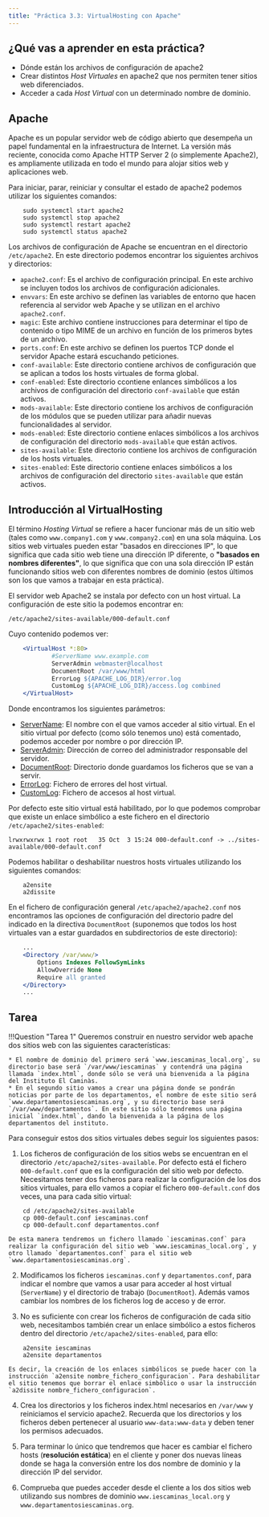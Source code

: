 ```yaml
---
title: "Práctica 3.3: VirtualHosting con Apache"
---
```


## ¿Qué vas a aprender en esta práctica?

* Dónde están los archivos de configuración de apache2
* Crear distintos *Host Virtuales* en apache2 que nos permiten tener sitios web diferenciados.
* Acceder a cada *Host Virtual* con un determinado nombre de dominio.

## Apache

Apache es un popular servidor web de código abierto que desempeña un papel fundamental en la infraestructura de Internet. La versión más reciente, conocida como Apache HTTP Server 2 (o simplemente Apache2), es ampliamente utilizada en todo el mundo para alojar sitios web y aplicaciones web.

Para iniciar, parar, reiniciar y consultar el estado de apache2 podemos utilizar los siguientes comandos:
```shell
    sudo systemctl start apache2
    sudo systemctl stop apache2
    sudo systemctl restart apache2
    sudo systemctl status apache2
```
Los archivos de configuración de Apache se encuentran en el directorio `/etc/apache2`. En este directorio podemos encontrar los siguientes archivos y directorios:

- `apache2.conf`: Es el archivo de configuración principal. En este archivo se incluyen todos los archivos de configuración adicionales.
- `envvars`: En este archivo se definen las variables de entorno que hacen referencia al servidor web Apache y se utilizan en el archivo `apache2.conf`.
- `magic`: Este archivo contiene instrucciones para determinar el tipo de contenido o tipo MIME de un archivo en función de los primeros bytes de un archivo. 
- `ports.conf`: En este archivo se definen los puertos TCP donde el servidor Apache estará escuchando peticiones.
- `conf-available`: Este directorio contiene archivos de configuración que se aplican a todos los hosts virtuales de forma global.
- `conf-enabled`: Este directorio ccontiene enlances simbólicos a los archivos de configuración del directorio `conf-available` que están activos.
- `mods-available`: Este directorio contiene los archivos de configuración de los módulos que se pueden utilizar para añadir nuevas funcionalidades al servidor.
- `mods-enabled`: Este directorio contiene enlaces simbólicos a los archivos de configuración del directorio `mods-available` que están activos.
- `sites-available`: Este directorio contiene los archivos de configuración de los hosts virtuales.
- `sites-enabled`: Este directorio contiene enlaces simbólicos a los archivos de configuración del directorio `sites-available` que están activos.

## Introducción al VirtualHosting

El término *Hosting Virtual* se refiere a hacer funcionar más de un sitio web (tales como `www.company1.com` y `www.company2.com`) en una sola máquina. Los sitios web virtuales pueden estar "basados en direcciones IP", lo que significa que cada sitio web tiene una dirección IP diferente, o **"basados en nombres diferentes"**, lo que significa que con una sola dirección IP están funcionando sitios web con diferentes nombres de dominio (estos últimos son los que vamos a trabajar en esta práctica).

El servidor web Apache2 se instala por defecto con un host virtual. La configuración de este sitio la podemos encontrar en:

    /etc/apache2/sites-available/000-default.conf

Cuyo contenido podemos ver:
```apache
	<VirtualHost *:80>
	        #ServerName www.example.com	
	        ServerAdmin webmaster@localhost
	        DocumentRoot /var/www/html	
	        ErrorLog ${APACHE_LOG_DIR}/error.log
	        CustomLog ${APACHE_LOG_DIR}/access.log combined	
	</VirtualHost>
```
Donde encontramos los siguientes parámetros:

* [ServerName](https://httpd.apache.org/docs/2.4/mod/core.html#servername): El nombre con el que vamos acceder al sitio virtual. En el sitio virtual por defecto (como sólo tenemos uno) está comentado, podemos acceder por nombre o por dirección IP.
* [ServerAdmin](https://httpd.apache.org/docs/2.4/mod/core.html#serveradmin): Dirección de correo del administrador responsable del servidor.
* [DocumentRoot](https://httpd.apache.org/docs/2.4/mod/core.html#documentroot): Directorio donde guardamos los ficheros que se van a servir.
* [ErrorLog](https://httpd.apache.org/docs/2.4/mod/core.html#errorlog): Fichero de errores del host virtual.
* [CustomLog](http://httpd.apache.org/docs/current/mod/mod_log_config.html#customlog): Fichero de accesos al host virtual.

Por defecto este sitio virtual está habilitado, por lo que podemos comprobar que existe un enlace simbólico a este fichero en el directorio `/etc/apache2/sites-enabled`:

    lrwxrwxrwx 1 root root   35 Oct  3 15:24 000-default.conf -> ../sites-available/000-default.conf

Podemos habilitar o deshabilitar nuestros hosts virtuales utilizando los siguientes comandos:
```shell
	a2ensite
	a2dissite
```
En el fichero de configuración general `/etc/apache2/apache2.conf` nos encontramos las opciones de configuración del directorio padre del indicado en la directiva `DocumentRoot` (suponemos que todos los host virtuales van a estar guardados en subdirectorios de este directorio):
```apache
	...
	<Directory /var/www/>
		Options Indexes FollowSymLinks
		AllowOverride None
		Require all granted
	</Directory>
	...
```

## Tarea

!!!Question "Tarea 1"
	Queremos construir en nuestro servidor web apache dos sitios web con las siguientes características:

    * El nombre de dominio del primero será `www.iescaminas_local.org`, su directorio base será `/var/www/iescaminas` y contendrá una página llamada `index.html`, donde sólo se verá una bienvenida a la página del Instituto El Caminàs.
    * En el segundo sitio vamos a crear una página donde se pondrán noticias por parte de los departamentos, el nombre de este sitio será `www.departamentosiescaminas.org`, y su directorio base será `/var/www/departamentos`. En este sitio sólo tendremos una página inicial `index.html`, dando la bienvenida a la página de los departamentos del instituto.

Para conseguir estos dos sitios virtuales debes seguir los siguientes pasos:

1. Los ficheros de configuración de los sitios webs se encuentran en el directorio `/etc/apache2/sites-available`. Por defecto está el fichero `000-default.conf` que es la configuración del sitio web por defecto. Necesitamos tener dos ficheros para realizar la configuración de los dos sitios virtuales, para ello vamos a copiar el fichero `000-default.conf` dos veces, una para cada sitio virtual:
```
	cd /etc/apache2/sites-available
	cp 000-default.conf iescaminas.conf
	cp 000-default.conf departamentos.conf
```
	De esta manera tendremos un fichero llamado `iescaminas.conf` para realizar la configuración del sitio web `www.iescaminas_local.org`, y otro llamado `departamentos.conf` para el sitio web `www.departamentosiescaminas.org`.

2. Modificamos los ficheros `iescaminas.conf` y `departamentos.conf`, para indicar el nombre que vamos a usar para acceder al host virtual (`ServerName`) y el directorio de trabajo (`DocumentRoot`). Además vamos cambiar los nombres de los ficheros log de acceso y de error.
   
3. No es suficiente con crear los ficheros de configuración de cada sitio web, necesitambos también crear un enlace simbólico a estos ficheros dentro del directorio `/etc/apache2/sites-enabled`, para ello: 
```
    a2ensite iescaminas
    a2ensite departamentos
```
	Es decir, la creación de los enlaces simbólicos se puede hacer con la instrucción `a2ensite nombre_fichero_configuracion`. Para deshabilitar el sitio tenemos que borrar el enlace simbólico o usar la instrucción `a2dissite nombre_fichero_configuracion`.

4. Crea los directorios y los ficheros index.html necesarios en `/var/www` y reiniciamos el servicio apache2. Recuerda que los directorios y los ficheros deben pertenecer al usuario `www-data:www-data` y deben tener los permisos adecuados.

5. Para terminar lo único que tendremos que hacer es cambiar el fichero hosts (**resolución estática**) en el cliente y poner dos nuevas líneas donde se haga la conversión entre los dos nombre de dominio y la dirección IP del servidor.

6. Comprueba que puedes acceder desde el cliente a los dos sitios web utilizando sus nombres de dominio `www.iescaminas_local.org` y `www.departamentosiescaminas.org`.

<!--

!!!Task "¿Qué tienes que entregar?"
    1. Lista los ficheros que se encuentran en el directorio `/etc/apache2/sites-enabled`.
    2. Muestra cómo has configurado la resolución estática.
    3. Capturas de pantallas accediendo a los sitios web.
-->

<!--4. Repite el ejercicio cambiando los directorios de trabajo a `/srv/www`. ¿Qué modificación debes hacer en el fichero `/etc/apache2/apache2.conf`?
-->

